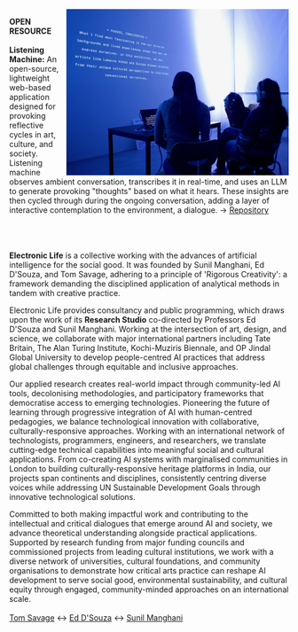 <img src="https://raw.githubusercontent.com/electronic-life/listening_machine/refs/heads/main/image1c.jpg" alt="listening_machine" title="listening_machine" align="right" height="300" />

<b>OPEN RESOURCE</b><br><br>
<b>Listening Machine:</b> An open-source, lightweight web-based application designed for provoking reflective cycles in art, culture, and society. Listening machine observes ambient conversation, transcribes it in real-time, and uses an LLM to generate provoking "thoughts" based on what it hears. These insights are then cycled through during the ongoing conversation, adding a layer of interactive contemplation to the environment, a dialogue. 
→ <a href="https://github.com/orgs/electronic-life/repositories">Repository</a>

<br><br><br>
<b>Electronic Life</b> is a collective working with the advances of artificial intelligence for the social good.  It was founded by Sunil Manghani, Ed D'Souza, and Tom Savage, adhering to a principle of 'Rigorous Creativity': a framework demanding the disciplined application of analytical methods in tandem with creative practice. 

Electronic Life provides consultancy and public programming, which draws upon the work of its <b>Research Studio</b> co-directed by Professors Ed D'Souza and Sunil Manghani. Working at the intersection of art, design, and science, we collaborate with major international partners including Tate Britain, The Alan Turing Institute, Kochi-Muziris Biennale, and OP Jindal Global University to develop people-centred AI practices that address global challenges through equitable and inclusive approaches.

Our applied research creates real-world impact through community-led AI tools, decolonising methodologies, and participatory frameworks that democratise access to emerging technologies. Pioneering the future of learning through progressive integration of AI with human-centred pedagogies, we balance technological innovation with collaborative, culturally-responsive approaches. Working with an international network of technologists, programmers, engineers, and researchers, we translate cutting-edge technical capabilities into meaningful social and cultural applications. From co-creating AI systems with marginalised communities in London to building culturally-responsive heritage platforms in India, our projects span continents and disciplines, consistently centring diverse voices while addressing UN Sustainable Development Goals through innovative technological solutions.

Committed to both making impactful work and contributing to the intellectual and critical dialogues that emerge around AI and society, we advance theoretical understanding alongside practical applications. Supported by research funding from major funding councils and commissioned projects from leading cultural institutions, we work with a diverse network of universities, cultural foundations, and community organisations to demonstrate how critical arts practice can reshape AI development to serve social good, environmental sustainability, and cultural equity through engaged, community-minded approaches on an international scale.
<br><br>
[Tom Savage](https://sav.phd/about.html) $\leftrightarrow$ 
[Ed D'Souza](https://www.southampton.ac.uk/people/5x2phn/professor-ed-dsouza) $\leftrightarrow$ [Sunil Manghani](https://medium.com/the-ai-and-arts-forum/sunil-manghani-9658530f8785)
